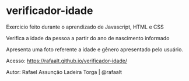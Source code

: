 # verificador-idade
Exercicio feito durante o aprendizado de Javascript, HTML e CSS

Verifica a idade da pessoa a partir do ano de nascimento informado

Apresenta uma foto referente a idade e gênero apresentado pelo usuário.

Acesso: https://rafaalt.github.io/verificador-idade/

Autor: Rafael Assunção Ladeira Torga | @rafaalt


